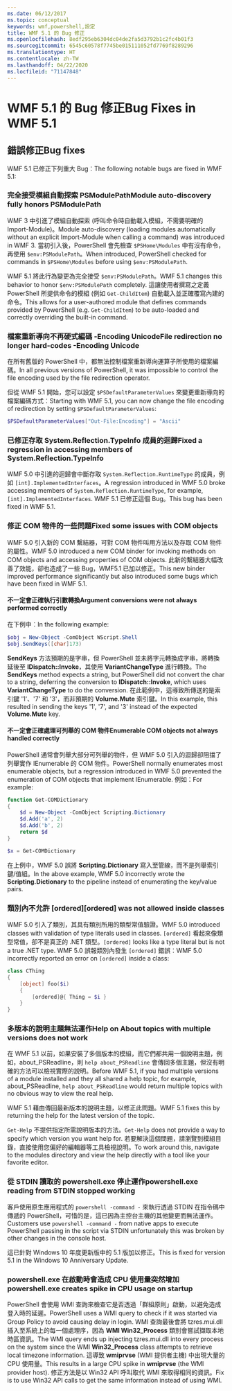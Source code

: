 ```yaml
---
ms.date: 06/12/2017
ms.topic: conceptual
keywords: wmf,powershell,設定
title: WMF 5.1 的 Bug 修正
ms.openlocfilehash: 8edf295eb6304dc04de2fa5d3792b1c2fc4b01f3
ms.sourcegitcommit: 6545c60578f7745be015111052fd7769f8289296
ms.translationtype: HT
ms.contentlocale: zh-TW
ms.lasthandoff: 04/22/2020
ms.locfileid: "71147848"
---
```

# <a name="bug-fixes-in-wmf-51"></a><span data-ttu-id="45ea7-103">WMF 5.1 的 Bug 修正</span><span class="sxs-lookup"><span data-stu-id="45ea7-103">Bug Fixes in WMF 5.1</span></span>

## <a name="bug-fixes"></a><span data-ttu-id="45ea7-104">錯誤修正</span><span class="sxs-lookup"><span data-stu-id="45ea7-104">Bug fixes</span></span>

<span data-ttu-id="45ea7-105">WMF 5.1 已修正下列重大 Bug︰</span><span class="sxs-lookup"><span data-stu-id="45ea7-105">The following notable bugs are fixed in WMF 5.1:</span></span>

### <a name="module-auto-discovery-fully-honors-psmodulepath"></a><span data-ttu-id="45ea7-106">完全接受模組自動探索 PSModulePath</span><span class="sxs-lookup"><span data-stu-id="45ea7-106">Module auto-discovery fully honors PSModulePath</span></span>

<span data-ttu-id="45ea7-107">WMF 3 中引進了模組自動探索 (呼叫命令時自動載入模組，不需要明確的 Import-Module)。</span><span class="sxs-lookup"><span data-stu-id="45ea7-107">Module auto-discovery (loading modules automatically without an explicit Import-Module when calling a command) was introduced in WMF 3.</span></span> <span data-ttu-id="45ea7-108">當初引入後，PowerShell 會先檢查 `$PSHome\Modules` 中有沒有命令，再使用 `$env:PSModulePath`。</span><span class="sxs-lookup"><span data-stu-id="45ea7-108">When introduced, PowerShell checked for commands in `$PSHome\Modules` before using `$env:PSModulePath`.</span></span>

<span data-ttu-id="45ea7-109">WMF 5.1 將此行為變更為完全接受 `$env:PSModulePath`。</span><span class="sxs-lookup"><span data-stu-id="45ea7-109">WMF 5.1 changes this behavior to honor `$env:PSModulePath` completely.</span></span> <span data-ttu-id="45ea7-110">這讓使用者撰寫之定義 PowerShell 所提供命令的模組 (例如 `Get-ChildItem`) 自動載入並正確覆寫內建的命令。</span><span class="sxs-lookup"><span data-stu-id="45ea7-110">This allows for a user-authored module that defines commands provided by PowerShell (e.g. `Get-ChildItem`) to be auto-loaded and correctly overriding the built-in command.</span></span>

### <a name="file-redirection-no-longer-hard-codes--encoding-unicode"></a><span data-ttu-id="45ea7-111">檔案重新導向不再硬式編碼 -Encoding Unicode</span><span class="sxs-lookup"><span data-stu-id="45ea7-111">File redirection no longer hard-codes -Encoding Unicode</span></span>

<span data-ttu-id="45ea7-112">在所有舊版的 PowerShell 中，都無法控制檔案重新導向運算子所使用的檔案編碼。</span><span class="sxs-lookup"><span data-stu-id="45ea7-112">In all previous versions of PowerShell, it was impossible to control the file encoding used by the file redirection operator.</span></span>

<span data-ttu-id="45ea7-113">但從 WMF 5.1 開始，您可以設定 `$PSDefaultParameterValues` 來變更重新導向的檔案編碼方式︰</span><span class="sxs-lookup"><span data-stu-id="45ea7-113">Starting with WMF 5.1, you can now change the file encoding of redirection by setting `$PSDefaultParameterValues`:</span></span>

```powershell
$PSDefaultParameterValues["Out-File:Encoding"] = "Ascii"
```

### <a name="fixed-a-regression-in-accessing-members-of-systemreflectiontypeinfo"></a><span data-ttu-id="45ea7-114">已修正存取 System.Reflection.TypeInfo 成員的迴歸</span><span class="sxs-lookup"><span data-stu-id="45ea7-114">Fixed a regression in accessing members of System.Reflection.TypeInfo</span></span>

<span data-ttu-id="45ea7-115">WMF 5.0 中引進的迴歸會中斷存取 `System.Reflection.RuntimeType` 的成員，例如 `[int].ImplementedInterfaces`。</span><span class="sxs-lookup"><span data-stu-id="45ea7-115">A regression introduced in WMF 5.0 broke accessing members of `System.Reflection.RuntimeType`, for example, `[int].ImplementedInterfaces`.</span></span> <span data-ttu-id="45ea7-116">WMF 5.1 已修正這個 Bug。</span><span class="sxs-lookup"><span data-stu-id="45ea7-116">This bug has been fixed in WMF 5.1.</span></span>

### <a name="fixed-some-issues-with-com-objects"></a><span data-ttu-id="45ea7-117">修正 COM 物件的一些問題</span><span class="sxs-lookup"><span data-stu-id="45ea7-117">Fixed some issues with COM objects</span></span>

<span data-ttu-id="45ea7-118">WMF 5.0 引入新的 COM 繫結器，可對 COM 物件叫用方法以及存取 COM 物件的屬性。</span><span class="sxs-lookup"><span data-stu-id="45ea7-118">WMF 5.0 introduced a new COM binder for invoking methods on COM objects and accessing properties of COM objects.</span></span> <span data-ttu-id="45ea7-119">此新的繫結器大幅改善了效能，卻也造成了一些 Bug，WMF5.1 已加以修正。</span><span class="sxs-lookup"><span data-stu-id="45ea7-119">This new binder improved performance significantly but also introduced some bugs which have been fixed in WMF 5.1.</span></span>

#### <a name="argument-conversions-were-not-always-performed-correctly"></a><span data-ttu-id="45ea7-120">不一定會正確執行引數轉換</span><span class="sxs-lookup"><span data-stu-id="45ea7-120">Argument conversions were not always performed correctly</span></span>

<span data-ttu-id="45ea7-121">在下例中︰</span><span class="sxs-lookup"><span data-stu-id="45ea7-121">In the following example:</span></span>

```powershell
$obj = New-Object -ComObject WScript.Shell
$obj.SendKeys([char]173)
```

<span data-ttu-id="45ea7-122">**SendKeys** 方法預期的是字串，但 PowerShell 並未將字元轉換成字串，將轉換延後至 **IDispatch::Invoke**，其使用 **VariantChangeType** 進行轉換。</span><span class="sxs-lookup"><span data-stu-id="45ea7-122">The **SendKeys** method expects a string, but PowerShell did not convert the char to a string, deferring the conversion to **IDispatch::Invoke**, which uses **VariantChangeType** to do the conversion.</span></span> <span data-ttu-id="45ea7-123">在此範例中，這導致所傳送的是索引鍵 '1'、'7' 和 '3'，而非預期的 **Volume.Mute** 索引鍵。</span><span class="sxs-lookup"><span data-stu-id="45ea7-123">In this example, this resulted in sending the keys '1', '7', and '3' instead of the expected **Volume.Mute** key.</span></span>

#### <a name="enumerable-com-objects-not-always-handled-correctly"></a><span data-ttu-id="45ea7-124">不一定會正確處理可列舉的 COM 物件</span><span class="sxs-lookup"><span data-stu-id="45ea7-124">Enumerable COM objects not always handled correctly</span></span>

<span data-ttu-id="45ea7-125">PowerShell 通常會列舉大部分可列舉的物件，但 WMF 5.0 引入的迴歸卻阻擋了列舉實作 IEnumerable 的 COM 物件。</span><span class="sxs-lookup"><span data-stu-id="45ea7-125">PowerShell normally enumerates most enumerable objects, but a regression introduced in WMF 5.0 prevented the enumeration of COM objects that implement IEnumerable.</span></span> <span data-ttu-id="45ea7-126">例如：</span><span class="sxs-lookup"><span data-stu-id="45ea7-126">For example:</span></span>

```powershell
function Get-COMDictionary
{
    $d = New-Object -ComObject Scripting.Dictionary
    $d.Add('a', 2)
    $d.Add('b', 2)
    return $d
}

$x = Get-COMDictionary
```

<span data-ttu-id="45ea7-127">在上例中，WMF 5.0 誤將 **Scripting.Dictionary** 寫入至管線，而不是列舉索引鍵/值組。</span><span class="sxs-lookup"><span data-stu-id="45ea7-127">In the above example, WMF 5.0 incorrectly wrote the **Scripting.Dictionary** to the pipeline instead of enumerating the key/value pairs.</span></span>

### <a name="ordered-was-not-allowed-inside-classes"></a><span data-ttu-id="45ea7-128">類別內不允許 [ordered]</span><span class="sxs-lookup"><span data-stu-id="45ea7-128">[ordered] was not allowed inside classes</span></span>

<span data-ttu-id="45ea7-129">WMF 5.0 引入了類別，其具有類別所用的類型常值驗證。</span><span class="sxs-lookup"><span data-stu-id="45ea7-129">WMF 5.0 introduced classes with validation of type literals used in classes.</span></span> <span data-ttu-id="45ea7-130">`[ordered]` 看起來像類型常值，卻不是真正的 .NET 類型。</span><span class="sxs-lookup"><span data-stu-id="45ea7-130">`[ordered]` looks like a type literal but is not a true .NET type.</span></span> <span data-ttu-id="45ea7-131">WMF 5.0 誤報類別內發生 `[ordered]` 錯誤︰</span><span class="sxs-lookup"><span data-stu-id="45ea7-131">WMF 5.0 incorrectly reported an error on `[ordered]` inside a class:</span></span>

```powershell
class CThing
{
    [object] foo($i)
    {
        [ordered]@{ Thing = $i }
    }
}
```

### <a name="help-on-about-topics-with-multiple-versions-does-not-work"></a><span data-ttu-id="45ea7-132">多版本的說明主題無法運作</span><span class="sxs-lookup"><span data-stu-id="45ea7-132">Help on About topics with multiple versions does not work</span></span>

<span data-ttu-id="45ea7-133">在 WMF 5.1 以前，如果安裝了多個版本的模組，而它們都共用一個說明主題，例如，about_PSReadline，則 `help about_PSReadline` 會傳回多個主題，但沒有明確的方法可以檢視實際的說明。</span><span class="sxs-lookup"><span data-stu-id="45ea7-133">Before WMF 5.1, if you had multiple versions of a module installed and they all shared a help topic, for example, about_PSReadline, `help about_PSReadline` would return multiple topics with no obvious way to view the real help.</span></span>

<span data-ttu-id="45ea7-134">WMF 5.1 藉由傳回最新版本的說明主題，以修正此問題。</span><span class="sxs-lookup"><span data-stu-id="45ea7-134">WMF 5.1 fixes this by returning the help for the latest version of the topic.</span></span>

<span data-ttu-id="45ea7-135">`Get-Help` 不提供指定所需說明版本的方法。</span><span class="sxs-lookup"><span data-stu-id="45ea7-135">`Get-Help` does not provide a way to specify which version you want help for.</span></span> <span data-ttu-id="45ea7-136">若要解決這個問題，請瀏覽到模組目錄，直接使用您偏好的編輯器等工具檢視說明。</span><span class="sxs-lookup"><span data-stu-id="45ea7-136">To work around this, navigate to the modules directory and view the help directly with a tool like your favorite editor.</span></span>

### <a name="powershellexe-reading-from-stdin-stopped-working"></a><span data-ttu-id="45ea7-137">從 STDIN 讀取的 powershell.exe 停止運作</span><span class="sxs-lookup"><span data-stu-id="45ea7-137">powershell.exe reading from STDIN stopped working</span></span>

<span data-ttu-id="45ea7-138">客戶使用原生應用程式的 `powershell -command -` 來執行透過 STDIN 在指令碼中傳遞的 PowerShell，可惜的是，這已因為主控台主機的其他變更而無法運作。</span><span class="sxs-lookup"><span data-stu-id="45ea7-138">Customers use `powershell -command -` from native apps to execute PowerShell passing in the script via STDIN unfortunately this was broken by other changes in the console host.</span></span>

<span data-ttu-id="45ea7-139">這已針對 Windows 10 年度更新版中的 5.1 版加以修正。</span><span class="sxs-lookup"><span data-stu-id="45ea7-139">This is fixed for version 5.1 in the Windows 10 Anniversary Update.</span></span>

### <a name="powershellexe-creates-spike-in-cpu-usage-on-startup"></a><span data-ttu-id="45ea7-140">powershell.exe 在啟動時會造成 CPU 使用量突然增加</span><span class="sxs-lookup"><span data-stu-id="45ea7-140">powershell.exe creates spike in CPU usage on startup</span></span>

<span data-ttu-id="45ea7-141">PowerShell 會使用 WMI 查詢來檢查它是否透過「群組原則」啟動，以避免造成登入時的延遲。</span><span class="sxs-lookup"><span data-stu-id="45ea7-141">PowerShell uses a WMI query to check if it was started via Group Policy to avoid causing delay in login.</span></span> <span data-ttu-id="45ea7-142">WMI 查詢最後會將 tzres.mui.dll 插入至系統上的每一個處理序，因為 **WMI Win32_Process** 類別會嘗試擷取本地時區資訊。</span><span class="sxs-lookup"><span data-stu-id="45ea7-142">The WMI query ends up injecting tzres.mui.dll into every process on the system since the WMI **Win32_Process** class attempts to retrieve local timezone information.</span></span> <span data-ttu-id="45ea7-143">這導致 **wmiprvse** (WMI 提供者主機) 中出現大量的 CPU 使用量。</span><span class="sxs-lookup"><span data-stu-id="45ea7-143">This results in a large CPU spike in **wmiprvse** (the WMI provider host).</span></span> <span data-ttu-id="45ea7-144">修正方法是以 Win32 API 呼叫取代 WMI 來取得相同的資訊。</span><span class="sxs-lookup"><span data-stu-id="45ea7-144">Fix is to use Win32 API calls to get the same information instead of using WMI.</span></span>
